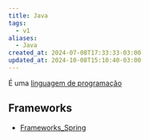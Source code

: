 ```yaml
---
title: Java
tags:
  - v1
aliases:
  - Java
created_at: 2024-07-08T17:33:33-03:00
updated_at: 2024-10-08T15:10:40-03:00
---
```


É uma [linguagem de programação](../../../../../atomos/2024/07/08/Linguagem_de_programacao.md) 

## Frameworks
- [Frameworks_Spring](../../../../entrada/2024/07/08/Frameworks_Spring.md)